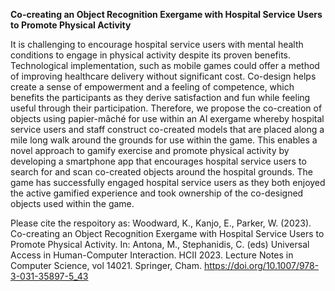 **Co-creating an Object Recognition Exergame with Hospital Service Users to Promote Physical Activity**

It is challenging to encourage hospital service users with mental health conditions to engage in physical activity despite its proven benefits. Technological implementation, such as mobile games could offer a method of improving healthcare delivery without significant cost. Co-design helps create a sense of empowerment and a feeling of competence, which benefits the participants as they derive satisfaction and fun while feeling useful through their participation. Therefore, we propose the co-creation of objects using papier-mâché for use within an AI exergame whereby hospital service users and staff construct co-created models that are placed along a mile long walk around the grounds for use within the game. This enables a novel approach to gamify exercise and promote physical activity by developing a smartphone app that encourages hospital service users to search for and scan co-created objects around the hospital grounds. The game has successfully engaged hospital service users as they both enjoyed the active gamified experience and took ownership of the co-designed objects used within the game.

Please cite the respoitory as:
Woodward, K., Kanjo, E., Parker, W. (2023). Co-creating an Object Recognition Exergame with Hospital Service Users to Promote Physical Activity. In: Antona, M., Stephanidis, C. (eds) Universal Access in Human-Computer Interaction. HCII 2023. Lecture Notes in Computer Science, vol 14021. Springer, Cham. https://doi.org/10.1007/978-3-031-35897-5_43

